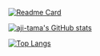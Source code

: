 [![Readme Card](https://github-readme-stats.vercel.app/api/pin/?username=aji-tama&repo=skymap_homepage)](https://github.com/aji-tama/skymap_homepage)

[![aji-tama's GitHub stats](https://github-readme-stats.vercel.app/api?username=aji-tama&show_icons=true)](https://github.com/anuraghazra/github-readme-stats)

[![Top Langs](https://github-readme-stats.vercel.app/api/top-langs/?username=aji-tama&layout=compact)](https://github.com/anuraghazra/github-readme-stats)

